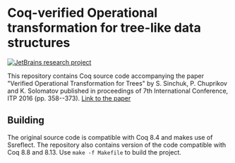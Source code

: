 # Coq-verified Operational transformation for tree-like data structures

[![JetBrains research project](https://jb.gg/badges/obsolete.svg)](https://confluence.jetbrains.com/display/ALL/JetBrains+on+GitHub)

This repository contains Coq source code accompanying the paper "Verified Operational 
Transformation for Trees" by S. Sinchuk, P. Chuprikov and K. Solomatov published in proceedings of 7th International Conference, ITP 2016 (pp. 358--373).
[Link to the paper](https://link.springer.com/chapter/10.1007/978-3-319-43144-4_22)

## Building
The original source code is compatible with Coq 8.4 and makes use of Ssreflect.
The repository also contains version of the code compatible with Coq 8.8 and 8.13.
Use `make -f Makefile` to build the project.

